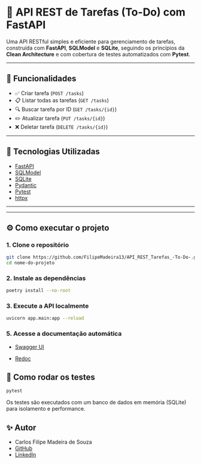 # 🧠 API REST de Tarefas (To-Do) com FastAPI

Uma API RESTful simples e eficiente para gerenciamento de tarefas, construída com **FastAPI**, **SQLModel** e **SQLite**, seguindo os princípios da **Clean Architecture** e com cobertura de testes automatizados com **Pytest**.

---

## 🚀 Funcionalidades

- ✅ Criar tarefa (`POST /tasks`)
- 📋 Listar todas as tarefas (`GET /tasks`)
- 🔍 Buscar tarefa por ID (`GET /tasks/{id}`)
- ✏️ Atualizar tarefa (`PUT /tasks/{id}`)
- ❌ Deletar tarefa (`DELETE /tasks/{id}`)

---

## 🧱 Tecnologias Utilizadas

- [FastAPI](https://fastapi.tiangolo.com/)
- [SQLModel](https://sqlmodel.tiangolo.com/)
- [SQLite](https://www.sqlite.org/)
- [Pydantic](https://docs.pydantic.dev/)
- [Pytest](https://docs.pytest.org/)
- [httpx](https://www.python-httpx.org/)

---

---

## ⚙️ Como executar o projeto

### 1. Clone o repositório

```bash
git clone https://github.com/FilipeMadeira13/API_REST_Tarefas_-To-Do-.git
cd nome-do-projeto
```

### 2. Instale as dependências

```bash
poetry install --no-root
```

### 3. Execute a API localmente

```bash
uvicorn app.main:app --reload
```

### 5. Acesse a documentação automática

- [Swagger UI](http://localhost:8000/docs)

- [Redoc](http://localhost:8000/redoc)

## 🧪 Como rodar os testes

```bash
pytest
```

Os testes são executados com um banco de dados em memória (SQLite) para isolamento e performance.

## ✨ Autor

- Carlos Filipe Madeira de Souza
- [GitHub](https://github.com/FilipeMadeira13)
- [LinkedIn](https://www.linkedin.com/in/carlos-filipe-madeira-de-souza-16211922a/)
